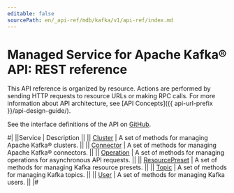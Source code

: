 ```yaml
---
editable: false
sourcePath: en/_api-ref/mdb/kafka/v1/api-ref/index.md
---
```


# Managed Service for Apache Kafka® API: REST reference

This API reference is organized by resource. Actions are performed by sending HTTP requests to resource URLs or making RPC calls. For more information about API architecture, see [API Concepts]({{ api-url-prefix }}/api-design-guide/).

See the interface definitions of the API on [GitHub](https://github.com/yandex-cloud/cloudapi).

#|
||Service | Description ||
|| [Cluster](Cluster/index.md) | A set of methods for managing Apache Kafka® clusters. ||
|| [Connector](Connector/index.md) | A set of methods for managing Apache Kafka® connectors. ||
|| [Operation](Operation/index.md) | A set of methods for managing operations for asynchronous API requests. ||
|| [ResourcePreset](ResourcePreset/index.md) | A set of methods for managing Kafka resource presets. ||
|| [Topic](Topic/index.md) | A set of methods for managing Kafka topics. ||
|| [User](User/index.md) | A set of methods for managing Kafka users. ||
|#
